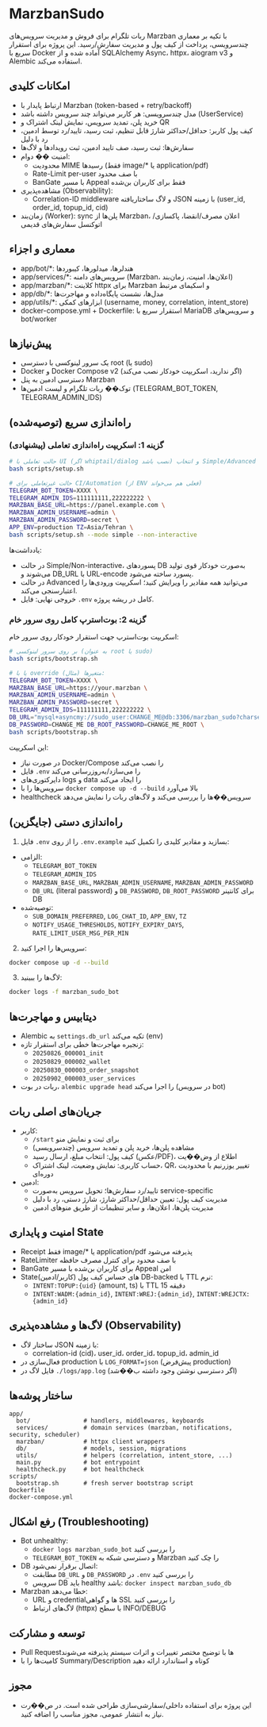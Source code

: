 # MarzbanSudo

ربات تلگرام برای فروش و مدیریت سرویس‌های Marzban با تکیه بر معماری چندسرویسی، پرداخت از کیف پول و مدیریت سفارش/رسید. این پروژه برای استقرار سریع با Docker آماده شده و از SQLAlchemy Async، httpx، aiogram v3 و Alembic استفاده می‌کند.

## امکانات کلیدی

- ارتباط پایدار با Marzban (token-based + retry/backoff)
- مدل چندسرویسی: هر کاربر می‌تواند چند سرویس داشته باشد (UserService)
- خرید پلن، تمدید سرویس، نمایش لینک اشتراک و QR
- کیف پول کاربر: حداقل/حداکثر شارژ قابل تنظیم، ثبت رسید، تایید/رد توسط ادمین، رد با دلیل
- سفارش‌ها: ثبت رسید، صف تایید ادمین، ثبت رویدادها و لاگ‌ها
- امنیت �� دوام:
  - محدودیت MIME رسیدها (فقط image/* یا application/pdf)
  - Rate-Limit per-user با صف محدود
  - BanGate با مسیر Appeal فقط برای کاربران بن‌شده
- مشاهده‌پذیری (Observability):
  - Correlation-ID middleware و لاگ ساختاریافته JSON با زمینه (user_id, order_id, topup_id, cid)
- زمان‌بند (Worker): sync پلن‌ها از Marzban، اعلان مصرف/انقضا، پاکسازی/اتوکنسل سفارش‌های قدیمی

## معماری و اجزاء

- app/bot/*: هندلرها، میدلورها، کیبوردها
- app/services/*: سرویس‌های دامنه (Marzban، اعلان‌ها، امنیت، زمان‌بند)
- app/marzban/*: کلاینت httpx برای Marzban و اسکیمای مرتبط
- app/db/*: مدل‌ها، نشست پایگاه‌داده و مهاجرت‌ها
- app/utils/*: ابزارهای کمکی (username, money, correlation, intent_store)
- docker-compose.yml + Dockerfile: استقرار سریع با MariaDB و سرویس‌های bot/worker

## پیش‌نیازها

- یک سرور لینوکسی با دسترسی root (یا sudo)
- Docker و Docker Compose v2 (اگر ندارید، اسکریپت خودکار نصب می‌کند)
- دسترسی ادمین به پنل Marzban
- توک�� ربات تلگرام و لیست ادمین‌ها (TELEGRAM_BOT_TOKEN, TELEGRAM_ADMIN_IDS)

## راه‌اندازی سریع (توصیه‌شده)

### گزینه 1: اسکریپت راه‌اندازی تعاملی (پیشنهادی)

```bash
# حالت تعاملی با UI (اگر whiptail/dialog نصب باشد) و انتخاب Simple/Advanced
bash scripts/setup.sh

# حالت غیرتعاملی برای CI/Automation (از ENV فعلی هم می‌خواند)
TELEGRAM_BOT_TOKEN=XXXX \
TELEGRAM_ADMIN_IDS=111111111,222222222 \
MARZBAN_BASE_URL=https://panel.example.com \
MARZBAN_ADMIN_USERNAME=admin \
MARZBAN_ADMIN_PASSWORD=secret \
APP_ENV=production TZ=Asia/Tehran \
bash scripts/setup.sh --mode simple --non-interactive
```

یادداشت‌ها:
- در حالت Simple/Non-interactive، پسوردهای DB به‌صورت خودکار قوی تولید می‌شوند و DB_URL با URL-encode پسورد ساخته می‌شود.
- در حالت Advanced می‌توانید همه مقادیر را ویرایش کنید؛ اسکریپت ورودی‌ها را اعتبارسنجی می‌کند.
- خروجی نهایی: فایل `.env` کامل در ریشه پروژه.

### گزینه 2: بوت‌استرپ کامل روی سرور خام

اسکریپت بوت‌استرپ جهت استقرار خودکار روی سرور خام:

```bash
# بر روی سرور لینوکسی (به عنوان root یا sudo)
bash scripts/bootstrap.sh

# یا با override متغیرها (مثال):
TELEGRAM_BOT_TOKEN=XXXX \
MARZBAN_BASE_URL=https://your.marzban \
MARZBAN_ADMIN_USERNAME=admin \
MARZBAN_ADMIN_PASSWORD=secret \
TELEGRAM_ADMIN_IDS=111111111,222222222 \
DB_URL="mysql+asyncmy://sudo_user:CHANGE_ME@db:3306/marzban_sudo?charset=utf8mb4" \
DB_PASSWORD=CHANGE_ME DB_ROOT_PASSWORD=CHANGE_ME_ROOT \
bash scripts/bootstrap.sh
```

این اسکریپت:
- در صورت نیاز Docker/Compose را نصب می‌کند
- فایل `.env` را می‌سازد/به‌روزرسانی می‌کند
- دایرکتوری‌های logs و data را ایجاد می‌کند
- سرویس‌ها را با `docker compose up -d --build` بالا می‌آورد
- healthcheck سرویس��ها را بررسی می‌کند و لاگ‌های ربات را نمایش می‌دهد

## راه‌اندازی دستی (جایگزین)

1) فایل `.env` را از روی `.env.example` بسازید و مقادیر کلیدی را تکمیل کنید:

- الزامی:
  - `TELEGRAM_BOT_TOKEN`
  - `TELEGRAM_ADMIN_IDS`
  - `MARZBAN_BASE_URL`, `MARZBAN_ADMIN_USERNAME`, `MARZBAN_ADMIN_PASSWORD`
  - `DB_URL` (literal password) و `DB_PASSWORD`, `DB_ROOT_PASSWORD` برای کانتینر DB
- توصیه‌شده:
  - `SUB_DOMAIN_PREFERRED`, `LOG_CHAT_ID`, `APP_ENV`, `TZ`
  - `NOTIFY_USAGE_THRESHOLDS`, `NOTIFY_EXPIRY_DAYS`, `RATE_LIMIT_USER_MSG_PER_MIN`

2) سرویس‌ها را اجرا کنید:

```bash
docker compose up -d --build
```

3) لاگ‌ها را ببینید:

```bash
docker logs -f marzban_sudo_bot
```

## دیتابیس و مهاجرت‌ها

- Alembic به `settings.db_url` تکیه می‌کند (env)
- زنجیره مهاجرت‌ها خطی برای استقرار تازه:
  - `20250826_000001_init`
  - `20250829_000002_wallet`
  - `20250830_000003_order_snapshot`
  - `20250902_000003_user_services`
- ربات در بوت، `alembic upgrade head` را اجرا می‌کند (در سرویس bot)

## جریان‌های اصلی ربات

- کاربر:
  - `/start` برای ثبت و نمایش منو
  - مشاهده پلن‌ها، خرید پلن و تمدید سرویس (چندسرویسی)
  - کیف پول: انتخاب مبلغ، ارسال رسید (عکس/PDF)، اطلاع از وض��یت
  - حساب کاربری: نمایش وضعیت، لینک اشتراک، QR، تغییر یوزرنیم با محدودیت دوره‌ای
- ادمین:
  - تایید/رد سفارش‌ها؛ تحویل سرویس به‌صورت service-specific
  - مدیریت کیف پول: تعیین حداقل/حداکثر شارژ، شارژ دستی، رد با دلیل
  - مدیریت پلن‌ها، اعلان‌ها، و سایر تنظیمات از طریق منوهای ادمین

## امنیت و پایداری State

- Receipt فقط image/* یا application/pdf پذیرفته می‌شود
- RateLimiter با صف محدود برای کنترل مصرف حافظه
- BanGate برای کاربران بن‌شده با مسیر Appeal امن
- Stateهای حساس کیف پول (کاربر/ادمین) DB-backed با TTL نرم:
  - `INTENT:TOPUP:{uid}` (amount, ts) با TTL 15 دقیقه
  - `INTENT:WADM:{admin_id}`, `INTENT:WREJ:{admin_id}`, `INTENT:WREJCTX:{admin_id}`

## لاگ‌ها و مشاهده‌پذیری (Observability)

- ساختار لاگ JSON با زمینه:
  - correlation-id (cid)، user_id، order_id، topup_id، admin_id
- فعال‌سازی در production با `LOG_FORMAT=json` (پیش‌فرض production)
- فایل لاگ در `./logs/app.log` (اگر دسترسی نوشتن وجود داشته ب��شد)

## ساختار پوشه‌ها

```
app/
  bot/               # handlers, middlewares, keyboards
  services/          # domain services (marzban, notifications, security, scheduler)
  marzban/           # httpx client wrappers
  db/                # models, session, migrations
  utils/             # helpers (correlation, intent_store, ...)
  main.py            # bot entrypoint
  healthcheck.py     # bot healthcheck
scripts/
  bootstrap.sh       # fresh server bootstrap script
Dockerfile
docker-compose.yml
```

## رفع اشکال (Troubleshooting)

- Bot unhealthy:
  - `docker logs marzban_sudo_bot` را بررسی کنید
  - `TELEGRAM_BOT_TOKEN` و دسترسی شبکه به Marzban را چک کنید
- DB اتصال برقرار نمی‌شود:
  - مطابقت `DB_URL` و `DB_PASSWORD` در `.env` را بررسی کنید
  - سرویس DB باید healthy باشد: `docker inspect marzban_sudo_db`
- Marzban خطا می‌دهد:
  - URL و credentialها و گواهی SSL را بررسی کنید
  - لاگ‌های ارتباط (httpx) با سطح INFO/DEBUG

## توسعه و مشارکت

- Pull Requestها با توضیح مختصر تغییرات و اثرات سیستم پذیرفته می‌شوند
- کامیت‌ها را با Summary/Description کوتاه و استاندارد ارائه دهید

## مجوز

- این پروژه برای استفاده داخلی/سفارشی‌سازی طراحی شده است. در ص��رت نیاز به انتشار عمومی، مجوز مناسب را اضافه کنید.
